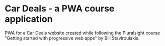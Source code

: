 # Car Deals - a PWA course application
PWA for a Car Deals website created while following the Pluralsight course "Getting started with progressive web apps" by Bill Stavlroulakis.
